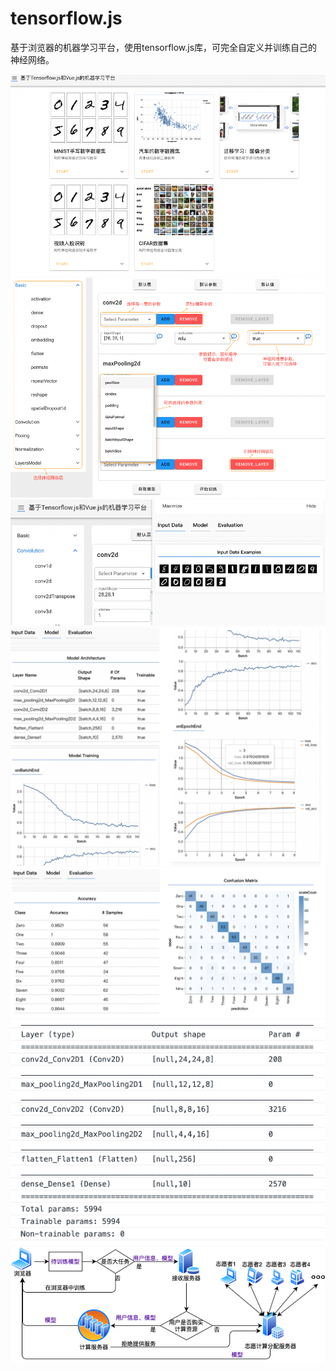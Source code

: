 # tensorflow.js

基于浏览器的机器学习平台，使用tensorflow.js库，可完全自定义并训练自己的神经网络。

![](./img/1.png)
![](./img/2.png)
![](./img/3.png)
![](./img/4.png)
![](./img/5.png)
![](./img/6.png)
![](./img/7.png)
